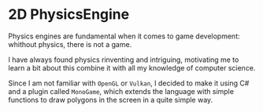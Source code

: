 # 2D PhysicsEngine

Physics engines are fundamental when it comes to game development: whithout physics, there is not a game.<br>

I have always found physics rinventing and intriguing, motivating me to learn a bit about this combine it with all my knowledge of computer science.<br>

Since I am not familiar with `OpenGL` or `Vulkan`, I decided to make it using C# and a plugin called `MonoGame`, which extends the language with simple functions to draw polygons in the screen in a quite simple way.<br>